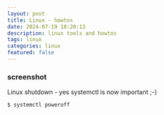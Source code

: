```yaml
---
layout: post
title: Linux - howtos 
date: 2024-07-19 18:20:13
description: linux tools and howtos 
tags: linux
categories: linux
featured: false
---
```


### screenshot

Linux shutdown - yes systemctl is now important ;-) 
````markup
$ systemctl poweroff
````


